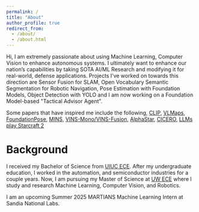 ```yaml
---
permalink: /
title: "About"
author_profile: true
redirect_from: 
  - /about/
  - /about.html
---
```


Hi, I am extremely passionate about using Machine Learning, Computer Vision to enhance autonomous systems.  I
ultimately want to enhance our nation’s capabilities by taking SOTA AI/ML Research and modifying it for real-world, defense applications. Projects I've worked on towards this direction are Sensor Fusion for SLAM, Open Vocabulary Semantic Segmentation for Robotic Navigation, Pose Estimation with Foundation Models, Object Detection with YOLO and I am now working on a Foundation Model-based "Tactical Advisor Agent". 

Some papers that have inspired me include the following, [CLIP](https://arxiv.org/abs/2103.00020), 
[VLMaps](https://arxiv.org/pdf/2210.05714), [FoundationPose](https://nvlabs.github.io/FoundationPose/), [MINS](https://arxiv.org/abs/2309.15390), [VINS-Mono/VINS-Fusion](https://ieeexplore.ieee.org/document/8421746), [AlphaStar](https://arxiv.org/pdf/2308.03526), 
[CICERO](https://www.science.org/doi/10.1126/science.ade9097), [LLMs play Starcraft 2](https://arxiv.org/abs/2312.11865)


Background
======
I received my Bachelor of Science from [UIUC ECE](https://ece.illinois.edu/). After my undergraduate education, I worked 
in the automation, and semiconductor industries for a couple years. Now, I am pursuing my Master of Science at [UW ECE](https://www.ece.uw.edu/) where I study and research Machine Learning, Computer Vision, and Robotics.

I am an upcoming Summer 2025 MARTIANS Machine Learning Intern at Sandia National Labs.